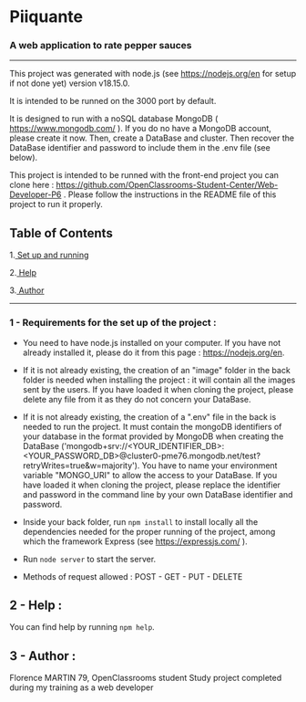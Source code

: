 # Piiquante
### A web application to rate pepper sauces
***

This project was generated with node.js (see <https://nodejs.org/en> for setup if not done yet) version v18.15.0.

It is intended to be runned on the 3000 port by default.

It is designed to run with a noSQL database MongoDB ( <https://www.mongodb.com/> ). If you do no have a MongoDB account, please create it now. Then, create a DataBase and cluster. Then recover the DataBase identifier and password to include them in the .env file (see below).

This project is intended to be runned with the front-end project you can clone here : <https://github.com/OpenClassrooms-Student-Center/Web-Developer-P6> . Please follow the instructions in the README file of this project to run it properly.

## Table of Contents
1.[ Set up and running](#requirements-for-the-set-up-of-the-project)

2.[ Help](#help)

3.[ Author](#author)

***


### 1 - Requirements for the set up of the project : 

* You need to have node.js installed on your computer. If you have not already installed it, please do it from this page : <https://nodejs.org/en>.

* If it is not already existing, the creation of an "image" folder in the back folder is needed when installing the project : it will contain all the images sent by the users. If you have loaded it when cloning the project, please delete any file from it as they do not concern your DataBase.

* If it is not already existing, the creation of a ".env" file in the back is needed to run the project. It must contain the mongoDB identifiers of your database in the format provided by MongoDB when creating the DataBase ('mongodb+srv://<YOUR_IDENTIFIER_DB>:<YOUR_PASSWORD_DB>@cluster0-pme76.mongodb.net/test?retryWrites=true&w=majority'). You have to name your environment variable "MONGO_URI" to allow the access to your DataBase.
If you have loaded it when cloning the project, please replace the identifier and password in the command line by your own DataBase identifier and password.

* Inside your back folder, run `npm install` to install locally all the dependencies needed for the proper running of the project, among which the framework Express (see <https://expressjs.com/> ).

* Run `node server` to start the server.

* Methods of request allowed : 
POST - GET - PUT - DELETE



## 2 - Help :

You can find help by running `npm help`.



## 3 - Author : 
Florence MARTIN 79, OpenClassrooms student
Study project completed during my training as a web developer



